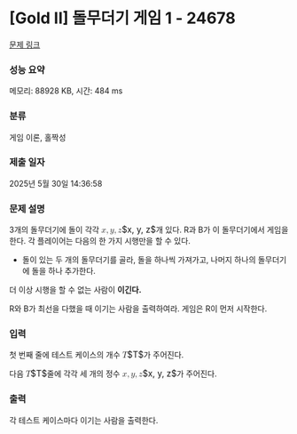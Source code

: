 # [Gold II] 돌무더기 게임 1 - 24678 

[문제 링크](https://www.acmicpc.net/problem/24678) 

### 성능 요약

메모리: 88928 KB, 시간: 484 ms

### 분류

게임 이론, 홀짝성

### 제출 일자

2025년 5월 30일 14:36:58

### 문제 설명

<p>3개의 돌무더기에 돌이 각각 <mjx-container class="MathJax" jax="CHTML" style="font-size: 109%; position: relative;"><mjx-math class="MJX-TEX" aria-hidden="true"><mjx-mi class="mjx-i"><mjx-c class="mjx-c1D465 TEX-I"></mjx-c></mjx-mi><mjx-mo class="mjx-n"><mjx-c class="mjx-c2C"></mjx-c></mjx-mo><mjx-mi class="mjx-i" space="2"><mjx-c class="mjx-c1D466 TEX-I"></mjx-c></mjx-mi><mjx-mo class="mjx-n"><mjx-c class="mjx-c2C"></mjx-c></mjx-mo><mjx-mi class="mjx-i" space="2"><mjx-c class="mjx-c1D467 TEX-I"></mjx-c></mjx-mi></mjx-math><mjx-assistive-mml unselectable="on" display="inline"><math xmlns="http://www.w3.org/1998/Math/MathML"><mi>x</mi><mo>,</mo><mi>y</mi><mo>,</mo><mi>z</mi></math></mjx-assistive-mml><span aria-hidden="true" class="no-mathjax mjx-copytext">$x, y, z$</span></mjx-container>개 있다. R과 B가 이 돌무더기에서 게임을 한다. 각 플레이어는 다음의 한 가지 시행만을 할 수 있다.</p>

<ul>
	<li>돌이 있는 두 개의 돌무더기를 골라, 돌을 하나씩 가져가고, 나머지 하나의 돌무더기에 돌을 하나 추가한다.</li>
</ul>

<p>더 이상 시행을 할 수 없는 사람이 <strong>이긴다.</strong></p>

<p>R와 B가 최선을 다했을 때 이기는 사람을 출력하여라. 게임은 R이 먼저 시작한다.</p>

### 입력 

 <p>첫 번째 줄에 테스트 케이스의 개수 <mjx-container class="MathJax" jax="CHTML" style="font-size: 109%; position: relative;"><mjx-math class="MJX-TEX" aria-hidden="true"><mjx-mi class="mjx-i"><mjx-c class="mjx-c1D447 TEX-I"></mjx-c></mjx-mi></mjx-math><mjx-assistive-mml unselectable="on" display="inline"><math xmlns="http://www.w3.org/1998/Math/MathML"><mi>T</mi></math></mjx-assistive-mml><span aria-hidden="true" class="no-mathjax mjx-copytext">$T$</span></mjx-container>가 주어진다.</p>

<p>다음 <mjx-container class="MathJax" jax="CHTML" style="font-size: 109%; position: relative;"><mjx-math class="MJX-TEX" aria-hidden="true"><mjx-mi class="mjx-i"><mjx-c class="mjx-c1D447 TEX-I"></mjx-c></mjx-mi></mjx-math><mjx-assistive-mml unselectable="on" display="inline"><math xmlns="http://www.w3.org/1998/Math/MathML"><mi>T</mi></math></mjx-assistive-mml><span aria-hidden="true" class="no-mathjax mjx-copytext">$T$</span></mjx-container>줄에 각각 세 개의 정수 <mjx-container class="MathJax" jax="CHTML" style="font-size: 109%; position: relative;"><mjx-math class="MJX-TEX" aria-hidden="true"><mjx-mi class="mjx-i"><mjx-c class="mjx-c1D465 TEX-I"></mjx-c></mjx-mi><mjx-mo class="mjx-n"><mjx-c class="mjx-c2C"></mjx-c></mjx-mo><mjx-mi class="mjx-i" space="2"><mjx-c class="mjx-c1D466 TEX-I"></mjx-c></mjx-mi><mjx-mo class="mjx-n"><mjx-c class="mjx-c2C"></mjx-c></mjx-mo><mjx-mi class="mjx-i" space="2"><mjx-c class="mjx-c1D467 TEX-I"></mjx-c></mjx-mi></mjx-math><mjx-assistive-mml unselectable="on" display="inline"><math xmlns="http://www.w3.org/1998/Math/MathML"><mi>x</mi><mo>,</mo><mi>y</mi><mo>,</mo><mi>z</mi></math></mjx-assistive-mml><span aria-hidden="true" class="no-mathjax mjx-copytext">$x, y, z$</span></mjx-container>가 주어진다.</p>

### 출력 

 <p>각 테스트 케이스마다 이기는 사람을 출력한다.</p>

